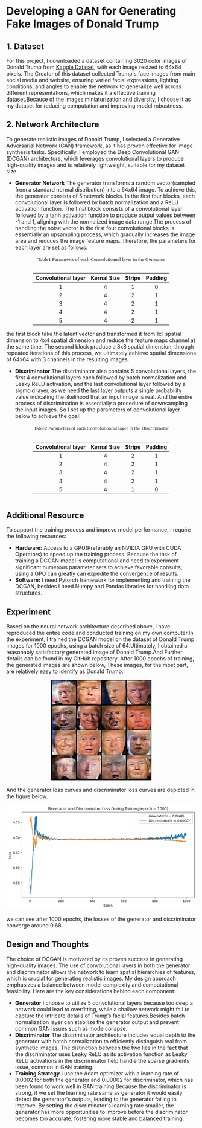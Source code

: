
# Developing a GAN for Generating Fake Images of Donald Trump
## 1. Dataset
For this project, I downloaded a dataset containing 3020 color images of Donald Trump from [Kaggle Dataset](https://www.kaggle.com/datasets/mbkinaci/trump-photos), with each image resized to 64x64 pixels. The Creator of this dataset collected Trump's face images from main social media and website, ensuring varied facial expressions, lighting conditions, and angles to enable the network to generalize well across different representations, which makes it a effective training dataset.Because of the images miniaturization and diversity, I choose it as my dataset for reducing computation and improving model robustness.

## 2. Network Architecture
To generate realistic images of Donald Trump, I selected a Generative Adversarial Network (GAN) framework, as it has proven effective for image synthesis tasks. Specifically, I employed the Deep Convolutional GAN (DCGAN) architecture, which leverages convolutional layers to produce high-quality images and is relatively lightweight, suitable for my dataset size.

- **Generator Network**
The generator transforms a random vector(sampled from a standard normal distribution) into a 64x64 image. To achieve this, the generator consists of 5 network blocks. In the first four blocks, each convolutional layer is followed by batch normalization and a ReLU activation function. The final block consists of a convolutional layer followed by a tanh activation function to produce output values between -1 and 1, aligning with the normalized image data range.The process of handling the noise vector in the first four convolutional blocks is essentially an upsampling process, which gradually increases the image area and reduces the image feature maps. Therefore, the parameters for each layer are set as follows:

<!-- 让表格居中显示的风格 -->
<style>
.center 
{
  width: auto;
  display: table;
  margin-left: auto;
  margin-right: auto;
}
</style>

<p align="center"><font face="times" size=2.>Table1 Parameters of each Convolutioanal layer in the Generator</font></p>

<div class="center">

|   Convolutional layer   |   Kernal Size  |        Stripe         |     Padding  |
|  :---:                  |  :---:         |  :---------------:    |   :-------:  |
|    1                    |    4           | 1                     |     0         |
|    2                    |    4           |      2                 |     1         |
|    3                    |    4           |        2               |          1    |
|    4                    |    4           |        2               |        1      |
|    5                    |    4           |        2               |        1      |
</div>
the first block take the latent vector and transformed it from 1x1 spatial dimension to 4x4 spatial dimension and reduce the feature maps channel at the same time. The second block produce a 8x8 spatial dimension, through repeated iterations of this process, we ultimately achieve spatial dimensions of 64x64 with 3 channels in the resulting images.

- **Discriminator**
The discriminator also contains 5 convolutional layers, the first 4 convolutional layers each followed by batch normalization and Leaky ReLU activation, and the last convolutional layer followed by a sigmoid layer, as we need the last layer outputs a single probability value indicating the likelihood that an input image is real. And the entire process of discrimination is essentially a procedure of downsampling the input images. So I set up the parameters of convolutional layer below to achieve the goal:
<!-- 让表格居中显示的风格 -->
<style>
.center 
{
  width: auto;
  display: table;
  margin-left: auto;
  margin-right: auto;
}
</style>

<p align="center"><font face="times" size=2.>Table2 Parameters of each Convolutioanal layer in the Discriminator</font></p>

<div class="center">

|   Convolutional layer   |   Kernal Size  |        Stripe         |     Padding  |
|  :---:                  |  :---:         |  :---------------:    |   :-------:  |
|    1                    |    4           | 2                     |     1         |
|    2                    |    4           |      2                 |     1         |
|    3                    |    4           |        2               |          1    |
|    4                    |    4           |        2               |        1      |
|    5                    |    4           |        1               |        0      |
</div>

## Additional Resource
To support the training process and improve model performance, I require the following resources:
- **Hardware:** Access to a GPU(Preferably an NVIDIA GPU with CUDA Operators) to speed up the training process. Because the task of training a DCGAN model is computational and need to experiment significant numerous parameter sets to achieve favorable consults, using a GPU can greatly  can expedite the convergence of results.
- **Software:** I need Pytorch framework for implementing and training the DCGAN, besides I need Numpy and Pandas libraries for handling data structures.

## Experiment
Based on the neural network architecture described above, I have reproduced the entire code and conducted training on my own computer.In the experiment, I trained the DCGAN model on the dataset of Donald Trump images for 1000 epochs, using a batch size of 64.Ultimately, I obtained a reasonably satisfactory generated image of Donald Trump.And Further details can be found in my GitHub repository.
After 1000 epochs of training, the generated images are shown below, These images, for the most part, are relatively easy to identify as Donald Trump.
<div style="text-align: center;">

![images](generate_trump\sample_1000_v2.png)
</div>

And the generator loss curves and discriminator loss curves are depicted in the figure below.
<div style="text-align: center;">

![loss_curves](loss\loss2.png)
</div>
we can see after 1000 epochs, the losses of the generator and discriminator converge around 0.68.

## Design and Thoughts
The choice of DCGAN is motivated by its proven success in generating high-quality images. The use of convolutional layers in both the generator and discriminator allows the network to learn spatial hierarchies of features, which is crucial for generating realistic images. My design approach emphasizes a balance between model complexity and computational feasibility. Here are the key considerations behind each component:
- **Generator**
I choose to utilize 5 convolutional layers because too deep a network could lead to overfitting, while a shallow network might fail to capture the intricate details of Trump’s facial features.Besides batch normalization layer can stabilize the generator output and prevent common GAN issues such as mode collapse.
- **Discriminator**
The discriminator architecture includes equal depth to the generator with batch normalization to efficiently distinguish real from synthetic images. The distinction between the two lies in the fact that the discriminator uses Leaky ReLU as its activation function as Leaky ReLU activations in the discriminator help handle the sparse gradients issue, common in GAN training. 
- **Training Strategy**
I use the Adam optimizer with a learning rate of 0.0002 for both the generator and 0.00002 for discriminator, which has been found to work well in GAN training.Because the discriminator is strong, if we set the learning rate same as generator it would easily detect the generator's outputs, leading to the generator failing to improve. By setting the discriminator's learning rate smaller, the generator has more opportunities to improve before the discriminator becomes too accurate, fostering more stable and balanced training.